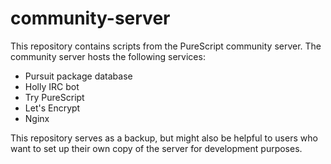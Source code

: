# community-server

This repository contains scripts from the PureScript community server. The community server hosts the following services:

- Pursuit package database
- Holly IRC bot
- Try PureScript
- Let's Encrypt
- Nginx

This repository serves as a backup, but might also be helpful to users who want to set up their own copy of the server for development purposes.
